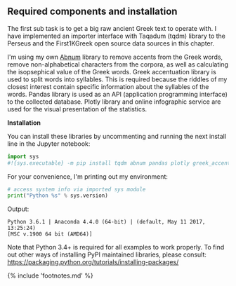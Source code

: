 ## Required components and installation

The first sub task is to get a big raw ancient Greek text to operate with. I
have implemented an importer interface with Taqadum (tqdm)<!-- cite author="tqdm" title="Taqadum progress bar" date="" location="" type="website" href="https://github.com/tqdm/tqdm" -->
library to the Perseus<!-- cite author="perseus.tufts.edu" title="Perseus digital library" date="" location="" type="website" href="http://www.perseus.tufts.edu/hopper/opensource/download" -->
and the First1KGreek<!-- cite author="OpenGreekAndLatin" title="First 1000 Years of Greek" date="" location="" type="website" href="http://opengreekandlatin.github.io/First1KGreek" -->
open source data sources in this chapter.

I'm using my own [Abnum](https://github.com/markomanninen/abnum3)<!-- cite author="Marko Manninen" title="Abnum" date="" location="" type="website" href="https://github.com/markomanninen/abnum3" -->
library to remove accents from the Greek words, remove non-alphabetical
characters from the corpora, as well as calculating the isopsephical
value of the Greek words. Greek accentuation<!-- cite author="jtauber" title="Greek accentuation" date="" location="" type="website" href="https://github.com/jtauber/greek-accentuation" -->
library is used to split words into syllables. This is required because the
riddles of my closest interest contain specific information about the syllables
of the words. Pandas<!-- cite author="pandas.pydata.org" title="Pandas - Python Data Analysis Library" date="" location="" type="website" href="http://pandas.pydata.org/" -->
library is used as an API (application programming interface) to the collected
database. Plotly<!-- cite author="plot.ly" title="Plotly data visualization" date="" location="" type="website" href="https://plot.ly/" --> library and online infographic
service are used for the visual presentation of the statistics.

__Installation__

You can install these libraries by uncommenting and running the next install
line in the Jupyter notebook:

```python
import sys
#!{sys.executable} -m pip install tqdm abnum pandas plotly greek_accentuation
```

For your convenience, I'm printing out my environment:

```python
# access system info via imported sys module
print("Python %s" % sys.version)
```

Output:

```
Python 3.6.1 | Anaconda 4.4.0 (64-bit) | (default, May 11 2017, 13:25:24)
[MSC v.1900 64 bit (AMD64)]
```

Note that Python 3.4+ is required for all examples to work properly. To find out
other ways of installing PyPI maintained libraries, please consult:
https://packaging.python.org/tutorials/installing-packages/

{% include 'footnotes.md' %}
